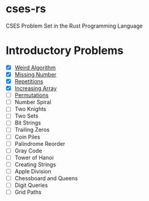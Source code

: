 # cses-rs
CSES Problem Set in the Rust Programming Language

# Introductory Problems
- [x] [Weird Algorithm](https://github.com/goldenbergg/cses-rs/blob/master/src/weird_algo.rs)
- [x] [Missing Number](https://github.com/goldenbergg/cses-rs/blob/master/src/ms_num.rs)
- [x] [Repetitions](https://github.com/goldenbergg/cses-rs/blob/master/src/repetitions.rs)
- [x] [Increasing Array](https://github.com/goldenbergg/cses-rs/blob/master/src/incr_arr.rs)
- [ ] [Permutations](https://github.com/goldenbergg/cses-rs/blob/master/src/perms.rs)
- [ ] Number Spiral
- [ ] Two Knights
- [ ] Two Sets
- [ ] Bit Strings
- [ ] Trailing Zeros
- [ ] Coin Piles
- [ ] Palindrome Reorder
- [ ] Gray Code
- [ ] Tower of Hanoi
- [ ] Creating Strings
- [ ] Apple Division
- [ ] Chessboard and Queens
- [ ] Digit Queries
- [ ] Grid Paths
